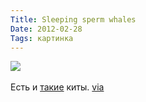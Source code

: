 ```yaml
---
Title: Sleeping sperm whales
Date: 2012-02-28
Tags: картинка
---
```


<div class="text"><img src="http://dl.dropbox.com/u/140528/site/sperm-whales.jpg" /><br /><br />
Есть и <a href="http://en.wikipedia.org/wiki/Sperm_whale">такие</a> киты. <a href="http://thisisnthappiness.com/post/18425675420/sleeping-sperm-whales">via</a></div>